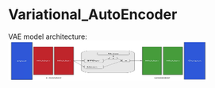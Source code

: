 # Variational_AutoEncoder

VAE model architecture:
<img src='imgs/vae_overview.png' width="80%" height="80" >
